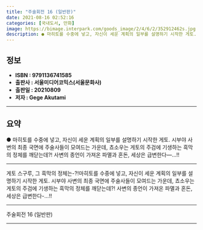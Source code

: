 ```yaml
---
title: "주술회전 16 (일반판)"
date: 2021-08-16 02:52:16
categories: [국내도서, 만화]
image: https://bimage.interpark.com/goods_image/2/4/6/2/352912462s.jpg
description: ● 마히토를 수중에 넣고, 자신이 세운 계획의 일부를 설명하기 시작한 게토. 시부야 사변의 최종 국면에 주술사들이 모여드는 가운데, 쵸소우는 게토의 주검에 기생하는 흑막의 정체를 깨닫는데?! 사변의 종언이 가져온 파멸과 혼돈, 세상은 급변한다―…!!
---
```


## **정보**

- **ISBN : 9791136741585**
- **출판사 : 서울미디어코믹스(서울문화사)**
- **출판일 : 20210809**
- **저자 : Gege Akutami**

------



## **요약**

●  마히토를 수중에 넣고, 자신이 세운 계획의 일부를 설명하기 시작한 게토. 시부야 사변의 최종 국면에 주술사들이 모여드는 가운데, 쵸소우는 게토의 주검에 기생하는 흑막의 정체를 깨닫는데?! 사변의 종언이 가져온 파멸과 혼돈, 세상은 급변한다―…!!

------

게토 스구루, 그 흑막의 정체는-?!마히토를 수중에 넣고, 자신이 세운 계획의 일부를 설명하기 시작한 게토. 시부야 사변의 최종 국면에 주술사들이 모여드는 가운데, 쵸소우는 게토의 주검에 기생하는 흑막의 정체를 깨닫는데?! 사변의 종언이 가져온 파멸과 혼돈, 세상은 급변한다-…!!

------


주술회전 16 (일반판) 

------


